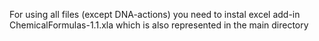 For using all files (except DNA-actions) you need to instal excel add-in ChemicalFormulas-1.1.xla which is also represented in the main directory
